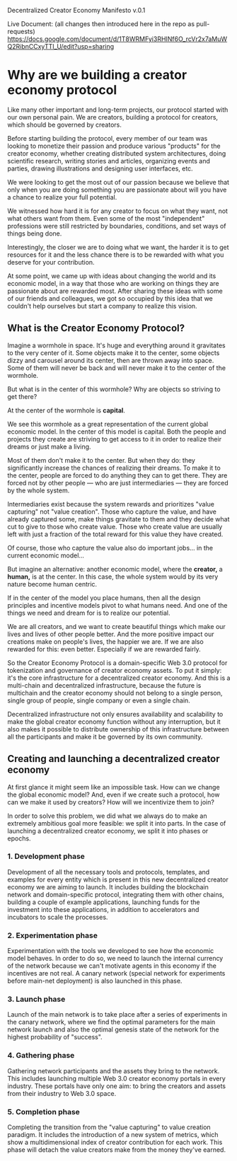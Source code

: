 Decentralized Creator Economy Manifesto v.0.1

Live Document: (all changes then introduced here in the repo as pull-requests) 
https://docs.google.com/document/d/1T8WRMFyi3RHINf6O_rcVr2x7aMuWQ2RibnCCxyTTI_U/edit?usp=sharing

# Why are we building a creator economy protocol

Like many other important and long-term projects, our protocol started with our own personal pain. We are creators, building a protocol for creators, which should be governed by creators.

Before starting building the protocol, every member of our team was looking to monetize their passion and produce various &quot;products&quot; for the creator economy, whether creating distributed system architectures, doing scientific research, writing stories and articles, organizing events and parties, drawing illustrations and designing user interfaces, etc.

We were looking to get the most out of our passion because we believe that only when you are doing something you are passionate about will you have a chance to realize your full potential.

We witnessed how hard it is for any creator to focus on what they want, not what others want from them. Even some of the most &quot;independent&quot; professions were still restricted by boundaries, conditions, and set ways of things being done.

Interestingly, the closer we are to doing what we want, the harder it is to get resources for it and the less chance there is to be rewarded with what you deserve for your contribution.

At some point, we came up with ideas about changing the world and its economic model, in a way that those who are working on things they are passionate about are rewarded most. After sharing these ideas with some of our friends and colleagues, we got so occupied by this idea that we couldn&#39;t help ourselves but start a company to realize this vision.

## What is the Creator Economy Protocol?

Imagine a wormhole in space. It&#39;s huge and everything around it gravitates to the very center of it. Some objects make it to the center, some objects dizzy and carousel around its center, then are thrown away into space. Some of them will never be back and will never make it to the center of the wormhole.

But what is in the center of this wormhole? Why are objects so striving to get there?

At the center of the wormhole is **capital**.

We see this wormhole as a great representation of the current global economic model. In the center of this model is capital. Both the people and projects they create are striving to get access to it in order to realize their dreams or just make a living.

Most of them don&#39;t make it to the center. But when they do: they significantly increase the chances of realizing their dreams. To make it to the center, people are forced to do anything they can to get there. They are forced not by other people — who are just intermediaries — they are forced by the whole system.

Intermediaries exist because the system rewards and prioritizes &quot;value capturing&quot; not &quot;value creation&quot;. Those who capture the value, and have already captured some, make things gravitate to them and they decide what cut to give to those who create value. Those who create value are usually left with just a fraction of the total reward for this value they have created.

Of course, those who capture the value also do important jobs… in the current economic model…

But imagine an alternative: another economic model, where the **creator,** a **human,** is at the center. In this case, the whole system would by its very nature become human centric.

If in the center of the model you place humans, then all the design principles and incentive models pivot to what humans need. And one of the things we need and dream for is to realize our potential.

We are all creators, and we want to create beautiful things which make our lives and lives of other people better. And the more positive impact our creations make on people&#39;s lives, the happier we are. If we are also rewarded for this: even better. Especially if we are rewarded fairly.

So the Creator Economy Protocol is a domain-specific Web 3.0 protocol for tokenization and governance of creator economy assets. To put it simply: it&#39;s the core infrastructure for a decentralized creator economy. And this is a multi-chain and decentralized infrastructure, because the future is multichain and the creator economy should not belong to a single person, single group of people, single company or even a single chain.

Decentralized infrastructure not only ensures availability and scalability to make the global creator economy function without any interruption, but it also makes it possible to distribute ownership of this infrastructure between all the participants and make it be governed by its own community.

## Creating and launching a decentralized creator economy

At first glance it might seem like an impossible task. How can we change the global economic model? And, even if we create such a protocol, how can we make it used by creators? How will we incentivize them to join?

In order to solve this problem, we did what we always do to make an extremely ambitious goal more feasible: we split it into parts. In the case of launching a decentralized creator economy, we split it into phases or epochs.

### 1. Development phase

Development of all the necessary tools and protocols, templates, and examples for every entity which is present in this new decentralized creator economy we are aiming to launch. It includes building the blockchain network and domain-specific protocol, integrating them with other chains, building a couple of example applications, launching funds for the investment into these applications, in addition to accelerators and incubators to scale the processes.

### 2. Experimentation phase

Experimentation with the tools we developed to see how the economic model behaves. In order to do so, we need to launch the internal currency of the network because we can&#39;t motivate agents in this economy if the incentives are not real. A canary network (special network for experiments before main-net deployment) is also launched in this phase.

### 3. Launch phase

Launch of the main network is to take place after a series of experiments in the canary network, where we find the optimal parameters for the main network launch and also the optimal genesis state of the network for the highest probability of &quot;success&quot;.

### 4. Gathering phase

Gathering network participants and the assets they bring to the network. This includes launching multiple Web 3.0 creator economy portals in every industry. These portals have only one aim: to bring the creators and assets from their industry to Web 3.0 space.

### 5. Completion phase

Completing the transition from the &quot;value capturing&quot; to value creation paradigm. It includes the introduction of a new system of metrics, which show a multidimensional index of creator contribution for each work. This phase will detach the value creators make from the money they&#39;ve earned.
